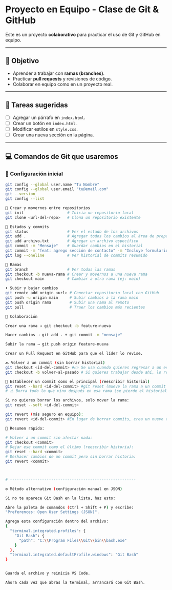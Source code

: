 # Proyecto en Equipo - Clase de Git & GitHub

Este es un proyecto **colaborativo** para practicar el uso de Git y GitHub en equipo.  

---

## 🚀 Objetivo
- Aprender a trabajar con **ramas (branches)**.  
- Practicar **pull requests** y revisiones de código.  
- Colaborar en equipo como en un proyecto real.  

---

## 📌 Tareas sugeridas
- [ ] Agregar un párrafo en `index.html`.  
- [ ] Crear un botón en `index.html`.  
- [ ] Modificar estilos en `style.css`.  
- [ ] Crear una nueva sección en la página.  

---

## 💻 Comandos de Git que usaremos

### 🔧 Configuración inicial
```bash
git config --global user.name "Tu Nombre"
git config --global user.email "tu@email.com"
git --version
git config --list

📂 Crear y movernos entre repositorios
git init                   # Inicia un repositorio local
git clone <url-del-repo>   # Clona un repositorio existente

📌 Estados y commits
git status                 # Ver el estado de los archivos
git add .                  # Agregar todos los cambios al área de preparación
git add archivo.txt        # Agregar un archivo específico
git commit -m "Mensaje"    # Guardar cambios en el historial
git commit -m "feat: agrego sección de contacto" -m "Incluye formulario con nombre, email y mensaje."
git log --oneline          # Ver historial de commits resumido

🌿 Ramas
git branch                 # Ver todas las ramas
git checkout -b nueva-rama # Crear y movernos a una nueva rama
git checkout main          # Cambiar a otra rama (ej: main)

⬆️ Subir y bajar cambios
git remote add origin <url> # Conectar repositorio local con GitHub
git push -u origin main     # Subir cambios a la rama main
git push origin rama        # Subir una rama al remoto
git pull                    # Traer los cambios más recientes

🔄 Colaboración

Crear una rama → git checkout -b feature-nueva

Hacer cambios → git add . + git commit -m "mensaje"

Subir la rama → git push origin feature-nueva

Crear un Pull Request en GitHub para que el líder lo revise.

🔙 Volver a un commit (sin borrar historial)
git checkout <id-del-commit> #👉 Se usa cuando quieres regresar a un estado anterior pero sin perder lo que vino después.
git checkout -b volver-al-pasado # Si quieres trabajar desde ahí, lo recomendable es crear una rama

🔄 Establecer un commit como el principal (reescribir historial)
git reset --hard <id-del-commit> #git reset (mueve la rama a un commit anterior)
# ⚠️ Borra todo lo que vino después en esa rama (se pierde el historial posterior).

Si no quieres borrar los archivos, solo mover la rama:
git reset --soft <id-del-commit>

git revert (más seguro en equipo): 
git revert <id-del-commit> #En lugar de borrar commits, crea un nuevo commit que deshace los cambios:

🧠 Resumen rápido:

# Volver a un commit sin afectar nada:
git checkout <commit>
# Dejar ese commit como el último (reescribir historia):
git reset --hard <commit>
# Deshacer cambios de un commit pero sin borrar historia:
git revert <commit>



# -------------------------------------------------------

⚙️ Método alternativo (configuración manual en JSON)

Si no te aparece Git Bash en la lista, haz esto:

Abre la paleta de comandos (Ctrl + Shift + P) y escribe:
"Preferences: Open User Settings (JSON)".

Agrega esta configuración dentro del archivo:
{
  "terminal.integrated.profiles": {
    "Git Bash": {
      "path": "C:\\Program Files\\Git\\bin\\bash.exe"
    }
  },
  "terminal.integrated.defaultProfile.windows": "Git Bash"
}


Guarda el archivo y reinicia VS Code.

Ahora cada vez que abras la terminal, arrancará con Git Bash.